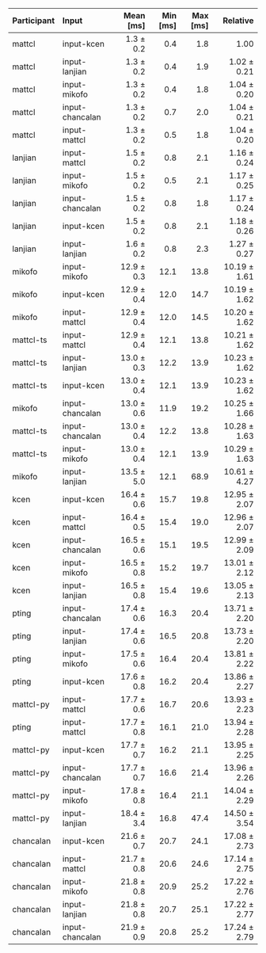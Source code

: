 | Participant | Input | Mean [ms] | Min [ms] | Max [ms] | Relative |
|:---|:---|---:|---:|---:|---:|
| mattcl | input-kcen | 1.3 ± 0.2 | 0.4 | 1.8 | 1.00 |
| mattcl | input-lanjian | 1.3 ± 0.2 | 0.4 | 1.9 | 1.02 ± 0.21 |
| mattcl | input-mikofo | 1.3 ± 0.2 | 0.4 | 1.8 | 1.04 ± 0.20 |
| mattcl | input-chancalan | 1.3 ± 0.2 | 0.7 | 2.0 | 1.04 ± 0.21 |
| mattcl | input-mattcl | 1.3 ± 0.2 | 0.5 | 1.8 | 1.04 ± 0.20 |
| lanjian | input-mattcl | 1.5 ± 0.2 | 0.8 | 2.1 | 1.16 ± 0.24 |
| lanjian | input-mikofo | 1.5 ± 0.2 | 0.5 | 2.1 | 1.17 ± 0.25 |
| lanjian | input-chancalan | 1.5 ± 0.2 | 0.8 | 1.8 | 1.17 ± 0.24 |
| lanjian | input-kcen | 1.5 ± 0.2 | 0.8 | 2.1 | 1.18 ± 0.26 |
| lanjian | input-lanjian | 1.6 ± 0.2 | 0.8 | 2.3 | 1.27 ± 0.27 |
| mikofo | input-mikofo | 12.9 ± 0.3 | 12.1 | 13.8 | 10.19 ± 1.61 |
| mikofo | input-kcen | 12.9 ± 0.4 | 12.0 | 14.7 | 10.19 ± 1.62 |
| mikofo | input-mattcl | 12.9 ± 0.4 | 12.0 | 14.5 | 10.20 ± 1.62 |
| mattcl-ts | input-mattcl | 12.9 ± 0.4 | 12.1 | 13.8 | 10.21 ± 1.62 |
| mattcl-ts | input-lanjian | 13.0 ± 0.3 | 12.2 | 13.9 | 10.23 ± 1.62 |
| mattcl-ts | input-kcen | 13.0 ± 0.4 | 12.1 | 13.9 | 10.23 ± 1.62 |
| mikofo | input-chancalan | 13.0 ± 0.6 | 11.9 | 19.2 | 10.25 ± 1.66 |
| mattcl-ts | input-chancalan | 13.0 ± 0.4 | 12.2 | 13.8 | 10.28 ± 1.63 |
| mattcl-ts | input-mikofo | 13.0 ± 0.4 | 12.1 | 13.9 | 10.29 ± 1.63 |
| mikofo | input-lanjian | 13.5 ± 5.0 | 12.1 | 68.9 | 10.61 ± 4.27 |
| kcen | input-kcen | 16.4 ± 0.6 | 15.7 | 19.8 | 12.95 ± 2.07 |
| kcen | input-mattcl | 16.4 ± 0.5 | 15.4 | 19.0 | 12.96 ± 2.07 |
| kcen | input-chancalan | 16.5 ± 0.6 | 15.1 | 19.5 | 12.99 ± 2.09 |
| kcen | input-mikofo | 16.5 ± 0.8 | 15.2 | 19.7 | 13.01 ± 2.12 |
| kcen | input-lanjian | 16.5 ± 0.8 | 15.4 | 19.6 | 13.05 ± 2.13 |
| pting | input-chancalan | 17.4 ± 0.6 | 16.3 | 20.4 | 13.71 ± 2.20 |
| pting | input-lanjian | 17.4 ± 0.6 | 16.5 | 20.8 | 13.73 ± 2.20 |
| pting | input-mikofo | 17.5 ± 0.6 | 16.4 | 20.4 | 13.81 ± 2.22 |
| pting | input-kcen | 17.6 ± 0.8 | 16.2 | 20.4 | 13.86 ± 2.27 |
| mattcl-py | input-mattcl | 17.7 ± 0.6 | 16.7 | 20.6 | 13.93 ± 2.23 |
| pting | input-mattcl | 17.7 ± 0.8 | 16.1 | 21.0 | 13.94 ± 2.28 |
| mattcl-py | input-kcen | 17.7 ± 0.7 | 16.2 | 21.1 | 13.95 ± 2.25 |
| mattcl-py | input-chancalan | 17.7 ± 0.7 | 16.6 | 21.4 | 13.96 ± 2.26 |
| mattcl-py | input-mikofo | 17.8 ± 0.8 | 16.4 | 21.1 | 14.04 ± 2.29 |
| mattcl-py | input-lanjian | 18.4 ± 3.4 | 16.8 | 47.4 | 14.50 ± 3.54 |
| chancalan | input-kcen | 21.6 ± 0.7 | 20.7 | 24.1 | 17.08 ± 2.73 |
| chancalan | input-mattcl | 21.7 ± 0.8 | 20.6 | 24.6 | 17.14 ± 2.75 |
| chancalan | input-mikofo | 21.8 ± 0.8 | 20.9 | 25.2 | 17.22 ± 2.76 |
| chancalan | input-lanjian | 21.8 ± 0.8 | 20.7 | 25.1 | 17.22 ± 2.77 |
| chancalan | input-chancalan | 21.9 ± 0.9 | 20.8 | 25.2 | 17.24 ± 2.79 |

